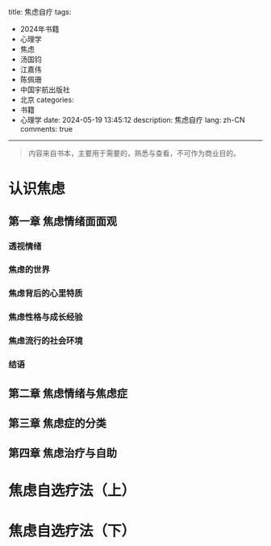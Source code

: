 title: 焦虑自疗
tags:
  - 2024年书籍
  - 心理学
  - 焦虑
  - 汤国钧
  - 江嘉伟
  - 陈佩珊
  - 中国宇航出版社
  - 北京
categories:
  - 书籍
  - 心理学
date: 2024-05-19 13:45:12
description: 焦虑自疗
lang: zh-CN
comments: true
---
> 内容来自书本，主要用于需要的，熟悉与查看，不可作为商业目的。

# 认识焦虑
## 第一章 焦虑情绪面面观
### 透视情绪
### 焦虑的世界
### 焦虑背后的心里特质
### 焦虑性格与成长经验
### 焦虑流行的社会环境
### 结语
## 第二章 焦虑情绪与焦虑症
## 第三章 焦虑症的分类
## 第四章 焦虑治疗与自助
# 焦虑自选疗法（上）
# 焦虑自选疗法（下）